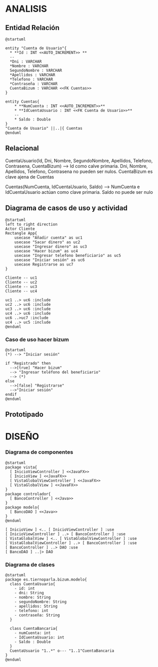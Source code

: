 # ANALISIS

## Entidad Relación

````plantuml
@startuml

entity "Cuenta de Usuario"{
  * **Id : INT <<AUTO_INCREMENT>> **
  --
  *Dni : VARCHAR
  *Nombre : VARCHAR
  SegundoNombre : VARCHAR
  *Apellidos : VARCHAR
  *Telefono : VARCHAR
  *Contraseña : VARCHAR
  CuentaBizum : VARCHAR <<FK Cuentas>>
}

entity Cuentas{
    * **NumCuenta : INT <<AUTO_INCREMENT>>**
    * **IdCuentaUsuario : INT <<FK Cuenta de Usuario>>**
    --
    * Saldo : Double
}
"Cuenta de Usuario" ||..|{ Cuentas
@enduml
````

## Relacional

CuentaUsuario(Id, Dni, Nombre, SegundoNombre, Apellidos, Telefono, Contrasena, CuentaBizum) --> Id como calve primaria. Dni, Nombre, Apellidos, Telefono, Contrasena no pueden ser nulos. CuentaBizum es clave ajena de Cuentas

Cuentas(NumCuenta, IdCuentaUsuario, Saldo) --> NumCuenta e IdCuentaUsuario actúan como clave primaria. Saldo no puede ser nulo

## Diagrama de casos de uso y actividad

````plantuml
@startuml
left to right direction
Actor Cliente
Rectangle App{
    usecase "Añadir cuenta" as uc1
    usecase "Sacar dinero" as uc2
    usecase "Ingresar dinero" as uc3
    usecase "Hacer bizum" as uc4
    usecase "Ingresar telefono beneficiario" as uc5
    usecase "Iniciar sesión" as uc6
    usecase Registrarse as uc7
}

Cliente -- uc1
Cliente -- uc2
Cliente -- uc3
Cliente -- uc4

uc1 ..> uc6 :include
uc2 ..> uc6 :include
uc3 ..> uc6 :include
uc4 ..> uc6 :include
uc6 ..>uc7 :include
uc4 ..> uc5 :include
@enduml
````

### Caso de uso hacer bizum
````plantuml
@startuml
(*) --> "Iniciar sesión"

if "Registrado" then
  -->[true] "Hacer bizum"
  --> "Ingresar teléfono del beneficiario"
  --> (*)
else
  -->[false] "Registrarse"
  -->"Iniciar sesión"
endif
@enduml
````

## Prototipado


# DISEÑO

### Diagrama de componentes

````plantuml
@startuml
package vista{
  [ InicioViewController ] <<JavaFX>>
  [ InicioView ] <<JavaFX>>
  [ VistaGlobalViewController ] <<JavaFX>>
  [ VistaGlobalView ] <<JavaFX>>
}
package controlador{
  [ BancoController ] <<Java>>
}
package modelo{
  [ BancoDAO ] <<Java>>
}
@enduml

[ InicioView ] <.. [ InicioViewController ] :use
[ InicioViewController ] ..> [ BancoController ] :use
[ VistaGlobalView ] <.. [ VistaGlobalViewController ] :use
[ VistaGlobalViewController ] ..> [ BancoController ] :use 
[ BancoController ] ..> DAO :use
[ BancoDAO ] ..|> DAO
````

### Diagrama de clases

````plantuml
@startuml
package es.tiernoparla.bizum.modelo{
  class CuentaUsuario{
    - id: int
    - dni: String
    - nombre: String
    - segundoNombre: String
    - apellidos: String
    - telefono: int
    - contraseña: String
  }

  class CuentaBancaria{
    - numCuenta: int
    - IdCuentaUsuario: int
    - Saldo : Double
  }
  CuentaUsuario "1..*" o--- "1..1"CuentaBancaria 
}
@enduml
````